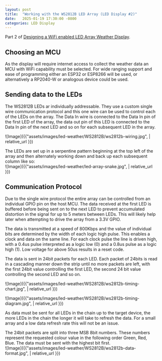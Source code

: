 ```yaml
---
layout: post
title:  "Working with the WS2812B LED Array (LED Display #2)"
date:   2025-01-19 17:30:00 -0800
categories: LED Display
---
```

  
Part 2 of [Designing a WiFi enabled LED Array Weather Display](https://jondleary.github.io/led/display/2025/01/19/wifi-led-array-display-01.html).  
  
## Choosing an MCU  
  
As the display will require internet access to collect the weather data an MCU with WiFi capability must be selected. For wide ranging support and ease of programming either an ESP32 or ESP8266 will be used, or alternatively a RP2040-W or analogous device could be used.   
  
## Sending data to the LEDs  
   
The WS2812B LEDs ar individually addressable. They use a custom single wire communication protocol and this one wire can be used to control each of the LEDs on the array. The Data In wire is connected to the Data In pin of the first LED of the array, the data out pin of this LED is connected to the Data In pin of the next LED and so on for each subsequent LED in the array.
  
![Image]({{"assets/images/led-weather/WS2812B/ws2812b-wiring.jpg",  | relative_url }})   
  
The LEDs are set up in a serpentine pattern beginning at the top left of the array and then alternately working down and back up each subsequent column like so:  
![Image]({{"assets/images/led-weather/led-array-snake.jpg",  | relative_url }})   

## Communication Protocol  
  
Due to the single wire protocol the entire array can be controlled from an individual GPIO pin on the host MCU. The data received at the first LED is buffered before being sent on to the next LED to prevent accumulated distortion in the signal for up to 5 meters between LEDs. This will likely help later when attempting to drive the array from a 3.3V GPIO.  
  
The data is transmitted at a speed of 800Kbps and the value of individual bits are determined by the width of each logic high pulse. This enables a clock and data on the same line. For each clock pulse the line is driven high, with a 0.4us pulse interpreted as a logic low (0) and a 0.8us pulse as a logic high (1). Low voltage for above 50us results in a reset code.  

The data is sent in 24bit packets for each LED. Each packet of 24bits is read in a cascading manner down the strip until no more packets are left, with the first 24bit value controlling the first LED, the second 24 bit value controlling the second LED and so on.  

![Image]({{"assets/images/led-weather/WS2812B/ws2812b-timing-chart.jpg",  | relative_url }})   
  
  
![Image]({{"assets/images/led-weather/WS2812B/ws2812b-timing-diagram.jpg",  | relative_url }})   
  
As data must be sent for all LEDs in the chain up to the target device, the more LEDs in the chain the longer it will take to refresh the data. For a small array and a low data refresh rate this will not be an issue.

The 24bit packets are split into three MSB 8bit numbers. These numbers represent the requested colour value in the following order Green, Red, Blue. The data must be sent with the highest bit first.  
![Image]({{"assets/images/led-weather/WS2812B/ws2812b-data-format.jpg",  | relative_url }})   
